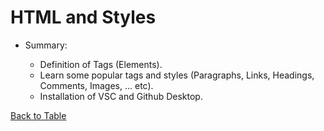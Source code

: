 # HTML and Styles

- Summary:

    - Definition of Tags (Elements).
    - Learn some popular tags and styles (Paragraphs, Links, Headings, Comments, Images, ... etc). 
    - Installation of VSC and Github Desktop.




[Back to Table](../README.md)
